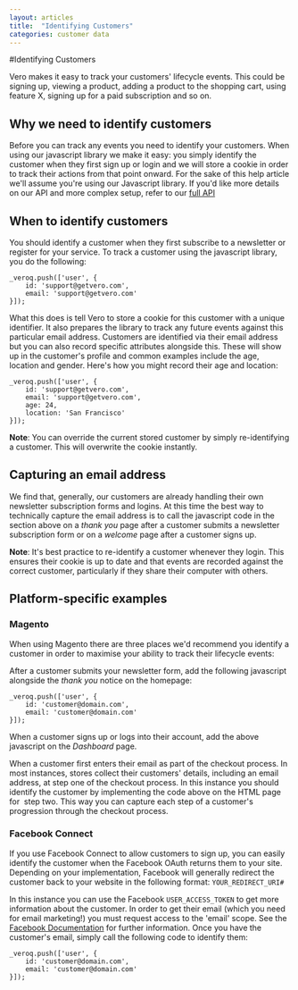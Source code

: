 ```yaml
---
layout: articles
title:  "Identifying Customers"
categories: customer data
---
```

	
#Identifying Customers

Vero makes it easy to track your customers' lifecycle events. This could be signing up, viewing a product, adding a product to the shopping cart, using feature X, signing up for a paid subscription and so on.

		
## Why we need to identify customers

Before you can track any events you need to identify your customers. When using our javascript library we make it easy: you simply identify the customer when they first sign up or login and we will store a cookie in order to track their actions from that point onward. For the sake of this help article we'll assume you're using our Javascript library. If you'd like more details on our API and more complex setup, refer to our [full API](https://github.com/getvero/vero-api)

## When to identify customers

You should identify a customer when they first subscribe to a newsletter or register for your service. To track a customer using the javascript library, you do the following:

	_veroq.push(['user', {
		id: 'support@getvero.com',
		email: 'support@getvero.com'
	}]);

What this does is tell Vero to store a cookie for this customer with a unique identifier. It also prepares the library to track any future events against this particular email address. Customers are identified via their email address but you can also record specific attributes alongside this. These will show up in the customer's profile and common examples include the age, location and gender. Here's how you might record their age and location:

	_veroq.push(['user', {
		id: 'support@getvero.com',
		email: 'support@getvero.com',
		age: 24,
		location: 'San Francisco'
	}]);

**Note**: You can override the current stored customer by simply re-identifying a customer. This will overwrite the cookie instantly.

## Capturing an email address

We find that, generally, our customers are already handling their own newsletter subscription forms and logins. At this time the best way to technically capture the email address is to call the javascript code in the section above on a *thank you* page after a customer submits a newsletter subscription form or on a *welcome* page after a customer signs up.

**Note**: It's best practice to re-identify a customer whenever they login. This ensures their cookie is up to date and that events are recorded against the correct customer, particularly if they share their computer with others.

## Platform-specific examples

### Magento

When using Magento there are three places we'd recommend you identify a customer in order to maximise your ability to track their lifecycle events:


After a customer submits your newsletter form, add the following javascript alongside the *thank you* notice on the homepage:

	_veroq.push(['user', {
		id: 'customer@domain.com',
		email: 'customer@domain.com'
	}]);

When a customer signs up or logs into their account, add the above javascript on the *Dashboard* page.

When a customer first enters their email as part of the checkout process. In most instances, stores collect their customers' details, including an email address, at step one of the checkout process. In this instance you should identify the customer by implementing the code above on the HTML page for 
step two. This way you can capture each step of a customer's progression through the checkout process.

### Facebook Connect

If you use Facebook Connect to allow customers to sign up, you can easily identify the customer when the Facebook OAuth returns them to your site. Depending on your implementation, Facebook will generally redirect the customer back to your website in the following format: `YOUR_REDIRECT_URI#`

In this instance you can use the Facebook `USER_ACCESS_TOKEN` to get more information about the customer. In order to get their email (which you need for email marketing!) you must request access to the 'email' scope. See the 
[Facebook Documentation](https://developers.facebook.com/docs/guides/web/) for further information. Once you have the customer's email, simply call the following code to identify them:

	_veroq.push(['user', {
		id: 'customer@domain.com',
		email: 'customer@domain.com'
	}]);